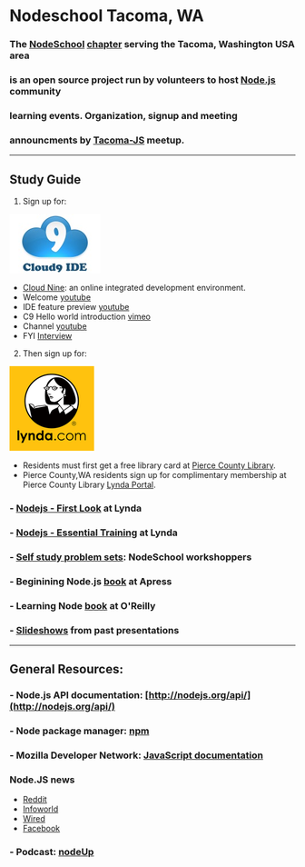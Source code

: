 # Nodeschool Tacoma, WA

### The [NodeSchool](http://nodeschool.io) [chapter](http://nodeschool.io/tacoma/) serving the Tacoma, Washington USA area
### is an open source project run by volunteers to host [Node.js](https://nodejs.org) community
### learning events.  Organization, signup and meeting
### announcments by [Tacoma-JS](http://www.meetup.com/Tacoma-JS/) meetup.

--------

## Study Guide

1) Sign up for:

[![Cloud Nine](./assets/img/Cloud9_logo.jpg)](https://c9.io/)

  - [Cloud Nine](https://c9.io/): an online integrated development environment.
  - Welcome [youtube](https://www.youtube.com/watch?v=UX0mqLVlauk)
  - IDE feature preview [youtube](https://www.youtube.com/watch?v=hqzOwM8aXdI)
  - C9 Hello world introduction [vimeo](https://vimeo.com/16273901)
  - Channel [youtube](https://www.youtube.com/channel/UC3z_ODXWUtR7KGxa4qz9hMw)
  - FYI [Interview](https://www.youtube.com/watch?v=qhlfS2BU4fE)

2) Then sign up for:

[![Lynda](./assets/img/lynda-com-logo-thumb.png)](https://www.lynda.com/portal/sip?org=piercecountylibrary.org)

* Residents must first get a free library card at [Pierce County Library](http://www.piercecountylibrary.org/).
* Pierce County,WA residents sign up for complimentary membership at Pierce County Library [Lynda Portal](https://www.lynda.com/portal/sip?org=piercecountylibrary.org).

### - [Nodejs - First Look](https://www.lynda.com/Nodejs-tutorials/Nodejs-First-Look/101554-2.html) at Lynda

### - [Nodejs - Essential Training](https://www.lynda.com/Node-js-tutorials/Node-js-Essential-Training/417077-2.html) at Lynda

### - [Self study problem sets](http://nodeschool.io/#workshoppers): NodeSchool workshoppers

### - Beginining Node.js [book](http://www.apress.com/us/book/9781484201886) at Apress

### - Learning Node [book](http://shop.oreilly.com/product/0636920046936.do) at O'Reilly

### - [Slideshows](http://vividventures.biz/d/?q=javascript) from past presentations

--------
## General Resources:

### - Node.js API documentation: [http://nodejs.org/api/](http://nodejs.org/api/)

### - Node package manager: [npm](https://www.npmjs.org/)

### - Mozilla Developer Network: [JavaScript documentation](https://developer.mozilla.org/en-US/docs/Web/JavaScript)


### Node.JS news
* [Reddit](https://www.reddit.com/r/node/)
* [Infoworld](http://www.infoworld.com/category/node-js/)
* [Wired](https://www.wired.com/tag/node-js/)
* [Facebook](https://www.facebook.com/es6nodejs/)

### - Podcast: [nodeUp](http://nodeup.com/)